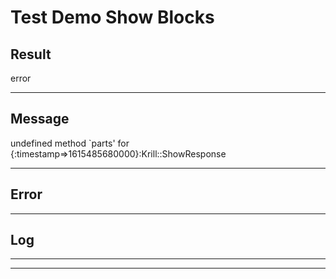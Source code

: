 # Test Demo Show Blocks
## Result
error

---
## Message
undefined method `parts' for {:timestamp=>1615485680000}:Krill::ShowResponse

---
## Error


---
## Log


---

---
